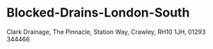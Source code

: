 # Blocked-Drains-London-South
Clark Drainage, The Pinnacle, Station Way, Crawley, RH10 1JH, 01293 344466

